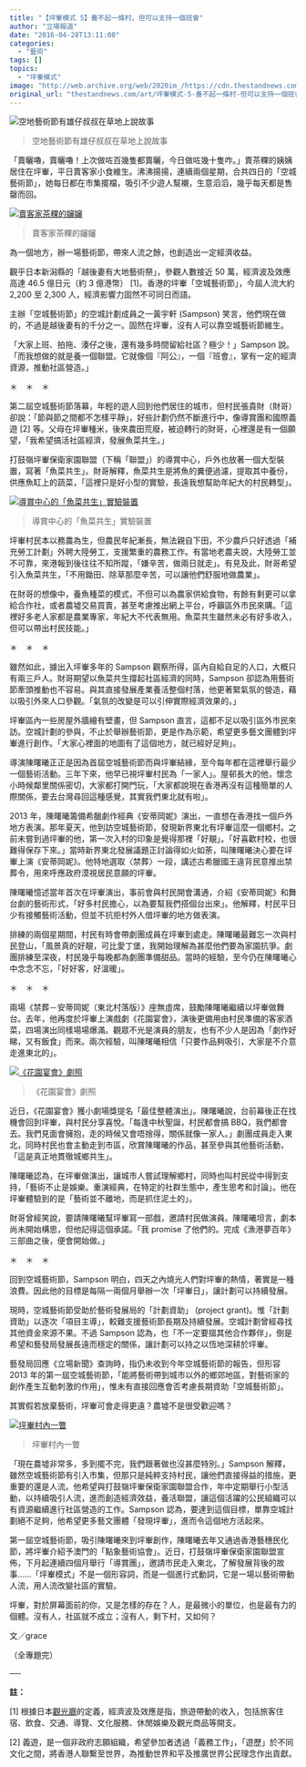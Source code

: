 ```yaml
---
title: "【坪輋模式 5】養不起一條村，但可以支持一個班會"
author: "立場報道"
date: "2016-04-28T13:11:00"
categories:
  - "藝術"
tags: []
topics:
  - "坪輋模式"
image: "http://web.archive.org/web/2020im_/https://cdn.thestandnews.com/media/photos/cache/DSC_0286_XRcne_zhkBz_1200x0.png"
original_url: "thestandnews.com/art/坪輋模式-5-養不起一條村-但可以支持一個班會"
---
```

![空地藝術節有雄仔叔叔在草地上說故事](http://web.archive.org/web/2020im_/https://cdn.thestandnews.com/media/photos/cache/DSC_0286_XRcne_zhkBz_1200x0.png)

> 空地藝術節有雄仔叔叔在草地上說故事

「賣曬嚕，賣曬嚕！上次做咗百幾隻都賣曬，今日做咗幾十隻咋。」賣茶粿的姨姨居住在坪輋，平日賣客家小食維生。沸沸揚揚，連續兩個星期，合共四日的「空城藝術節」，她每日都在市集擺檔，吸引不少遊人幫襯，生意滔滔，幾乎每天都是售罄而回。

[![賣客家茶粿的嬸嬸](http://web.archive.org/web/2020im_/https://cdn.thestandnews.com/media/photos/cache/DSC_0257_dlgyL_1200x0.JPG)](http://web.archive.org/web/20210628230113/https://cdn.thestandnews.com/media/photos/cache/DSC_0257_dlgyL_1200x0.JPG)

> 賣客家茶粿的嬸嬸

為一個地方，辦一場藝術節，帶來人流之餘，也創造出一定經濟收益。

觀乎日本新潟縣的「越後妻有大地藝術祭」，參觀人數接近 50 萬，經濟波及效應高達 46.5 億日元（約 3 億港幣） \[1\]。香港的坪輋「空城藝術節」，今屆人流大約 2,200 至 2,300 人，經濟影響力固然不可同日而語。

主辦「空城藝術節」的空城計劃成員之一黃宇軒 (Sampson) 笑言，他們現在做的，不過是越後妻有的千分之一。固然在坪輋，沒有人可以靠空城藝術節維生。

「大家上班、拍拖、湊仔之後，還有幾多時間留給社區？極少！」Sampson 說。「而我想做的就是養一個聯盟。它就像個『阿公』，一個『班會』，掌有一定的經濟資源，推動社區營造。」

＊　＊　＊

第二屆空城藝術節落幕，年輕的遊人回到他們居住的城市，但村民張貴財（財哥）卻說：「節與節之間都不怎樣平靜」，好些計劃仍然不斷進行中，像導賞團和國際義遊 \[2\] 等。父母在坪輋種米，後來農田荒廢，被迫轉行的財哥，心裡還是有一個願望，「我希望搞活社區經濟，發展魚菜共生。」

打鼓嶺坪輋保衛家園聯盟（下稱「聯盟」）的導賞中心，戶外也放著一個大型裝置，寫著「魚菜共生」。財哥解釋，魚菜共生是將魚的糞便過濾，提取其中養份，供應魚缸上的蔬菜，「這裡只是好小型的實驗，長遠我想幫助年紀大的村民轉型」。

[![導賞中心的「魚菜共生」實驗裝置](http://web.archive.org/web/2020im_/https://cdn.thestandnews.com/media/photos/cache/DSC_0047_14azr_1200x0.JPG)](http://web.archive.org/web/20210628230113/https://cdn.thestandnews.com/media/photos/cache/DSC_0047_14azr_1200x0.JPG)

> 導賞中心的「魚菜共生」實驗裝置

坪輋村民本以務農為生，但農民年紀漸長，無法親自下田，不少農戶只好透過「補充勞工計劃」外聘大陸勞工，支援繁重的農務工作。有當地老農夫說，大陸勞工並不可靠，來港報到後往往不知所蹤，「嫌辛苦，做兩日就走」。有見及此，財哥希望引入魚菜共生，「不用鋤田、除草那麼辛苦，可以讓他們舒服地做農業」。

在財哥的想像中，養魚種菜的模式，不但可以為農家供給食物，有餘有剩更可以拿給合作社，或者農墟交易買賣，甚至考慮推出網上平台，呼籲區外市民來購。「這裡好多老人家都是農業專家，年紀大不代表無用。魚菜共生雖然未必有好多收入，但可以帶出村民技能。」

＊　＊　＊

雖然如此，據出入坪輋多年的 Sampson 觀察所得，區內自給自足的人口，大概只有兩三戶人。財哥期望以魚菜共生撐起社區經濟的同時，Sampson 卻認為用藝術節牽頭推動也不容易。與其直接發展產業養活整個村落，他更著緊氣氛的營造，藉以吸引外來人口參觀。「氣氛的改變是可以引伸實際經濟效果的。」

坪輋區內一些房屋外牆繪有壁畫，但 Sampson 直言，這都不足以吸引區外市民來訪。空城計劃的參與，不止於舉辦藝術節，更是作為示範，希望更多藝文團體到坪輋進行創作。「大家心裡面的地圖有了這個地方，就已經好足夠」。

導演陳曙曦正正是因為首屆空城藝術節而與坪輋結緣，至今每年都在這裡舉行最少一個藝術活動。三年下來，他早已視坪輋村民為「一家人」。屋邨長大的他，懷念小時候鄰里關係密切，大家都打開門玩，「大家都說現在香港再沒有這種簡單的人際關係，要去台灣尋回這種感覺，其實我們東北就有啦」。

2013 年，陳曙曦籌備希臘劇作經典《安蒂岡妮》演出，一直想在香港找一個戶外地方表演。那年夏天，他到訪空城藝術節，發現新界東北有坪輋這麼一個鄉村。之前未嘗到過坪輋的他，第一次入村的印象是覺得那裡「好靚」。「好喜歡村校，也很難得保存下來。」當時新界東北發展議題正討論得如火如荼，叫陳曙曦決心要在坪輋上演《安蒂岡妮》。他特地選取〈禁葬〉一段，講述古希臘國王違背民意推出禁葬令，用來呼應政府漠視居民意願的坪輋。

陳曙曦憶述當年首次在坪輋演出，事前會與村民開會溝通，介紹《安蒂岡妮》和舞台劇的藝術形式，「好多村民擔心，以為要幫我們搭個台出來」。他解釋，村民平日少有接觸藝術活動，但並不抗拒村外人借坪輋的地方做表演。

排練的兩個星期間，村民有時會帶劇團成員在坪輋到處走。陳曙曦最難忘一次與村民登山，「風景真的好靚，可比愛丁堡，我開始理解為甚麼他們要為家園抗爭。劇團排練至深夜，村民幾乎每晚都為劇團準備甜品。當時的經驗，至今仍在陳曙曦心中念念不忘，「好好客，好溫暖」。

＊　＊　＊

兩場《禁葬－安蒂岡妮（東北村落版）》座無虛席，鼓勵陳曙曦繼續以坪輋做舞台。去年，他再度於坪輋上演戲劇《花園宴會》，演後更備用由村民準備的客家酒菜，四場演出同樣場場爆滿。觀眾不光是演員的朋友，也有不少人是因為「劇作好睇，又有飯食」而來。兩次經驗，叫陳曙曦相信「只要作品夠吸引，大家是不介意走進東北的」。

[![《花園宴會》劇照](http://web.archive.org/web/2020im_/https://cdn.thestandnews.com/media/photos/cache/12322496_10153529369764425_5349886571713259869_o_rb4ct_1200x0.jpg)](http://web.archive.org/web/20210628230113/https://cdn.thestandnews.com/media/photos/cache/12322496_10153529369764425_5349886571713259869_o_rb4ct_1200x0.jpg)

> 《花園宴會》劇照

近日，《花園宴會》獲小劇場獎提名「最佳整體演出」。陳曙曦說，台前幕後正在找機會回到坪輋，與村民分享喜悅。「每逢中秋聖誕，村民都會搞 BBQ，我們都會去。我們見面會擁抱，走的時候又會唔捨得，關係就像一家人。」劇團成員走入東北，同時村民也會主動走到市區，欣賞陳曙曦的作品，甚至參與其他藝術活動，「這是真正地貫徹城鄉共生」。

陳曙曦認為，在坪輋做演出，讓城市人嘗試理解鄉村，同時也叫村民從中得到支持，「藝術不止是娛樂。重演經典，在特定的社群生態中，產生思考和討論」。他在坪輋體驗到的是「藝術並不離地，而是抓住泥土的」。

財哥曾經笑說，要請陳曙曦幫坪輋寫一部戲，邀請村民做演員。陳曙曦坦言，劇本尚未開始構思，但他記得這個承諾。「我 promise 了他們的。完成《漁港夢百年》三部曲之後，便會開始做。」

＊　＊　＊

回到空城藝術節，Sampson 明白，四天之內燒光人們對坪輋的熱情，著實是一種浪費。因此他的目標是每隔一兩個月舉辦一次「坪輋日」，讓計劃可以持續發展。

現時，空城藝術節受助於藝術發展局的「計劃資助」 (project grant)。惟「計劃資助」以逐次「項目主導」，較難支援藝術節長期及持續發展。空城計劃曾經尋找其他資金來源不果。不過 Sampson 認為，也「不一定要搵其他合作夥伴」，倒是希望和藝發局發展長遠而穩定的關係，讓計劃可以持之以恆地深耕於坪輋。

藝發局回應《立場新聞》查詢時，指仍未收到今年空城藝術節的報告，但形容 2013 年的第一屆空城藝術節，「能將藝術帶到城市以外的鄉郊地區，對藝術家的創作產生互動刺激的作用」，惟未有直接回應會否考慮長期資助「空城藝術節」。

其實假若放棄藝術，坪輋可會走得更遠？農墟不是很受歡迎嗎？

[![坪輋村內一瞥](http://web.archive.org/web/2020im_/https://cdn.thestandnews.com/media/photos/cache/DSC_0083_23cOV_1200x0.JPG)](http://web.archive.org/web/20210628230113/https://cdn.thestandnews.com/media/photos/cache/DSC_0083_23cOV_1200x0.JPG)

> 坪輋村內一瞥

「現在農墟非常多，多到擺不完，我們跟著做也沒甚麼特別。」Sampson 解釋，雖然空城藝術節有引入市集，但那只是純粹支持村民，讓他們直接得益的措施，更重要的還是人流。他希望與打鼓嶺坪輋保衛家園聯盟合作，年中定期舉行小型活動，以持續吸引人流，進而創造經濟效益，養活聯盟，讓這個活躍的公民組織可以有資源繼續進行社區營造的工作。Sampson 認為，要達到這個目標，單靠空城計劃絕不足夠，他希望更多藝文團體「發現坪輋」，進而令這個地方活起來。

第一屆空城藝術節，吸引陳曙曦來到坪輋創作，陳曙曦去年又通過香港藝穗民化節，將坪輋介紹予澳門的「點象藝術協會」。近日，打鼓嶺坪輋保衛家園聯盟宣佈，下月起連續四個月舉行「導賞團」，邀請市民走入東北，了解發展背後的故事……「坪輋模式」不是一個形容詞，而是一個進行式動詞，它是一場以藝術帶動人流，用人流改變社區的實驗。

坪輋，對於屏幕面前的你，又是怎樣的存在？人，是最微小的單位，也是最有力的個體。沒有人，社區就不成立；沒有人，剩下村，又如何？

文／grace

（全專題完）

──

**註：**

\[1\] 根據日本[觀光廳](http://web.archive.org/web/20210628230113/http://www.mlit.go.jp/kankocho/zh-tw/siryou/toukei/kouka.html)的定義，經濟波及效應是指，旅遊帶動的收入，包括旅客住宿、飲食、交通、導覽、文化服務、休閒娛樂及觀光商品等開支。

\[2\] 義遊，是一個非政府志願組織，希望參加者透過「義務工作」，「遊歷」於不同文化之間，將香港人聯繫至世界，為推動世界和平及推廣世界公民理念作出貢獻。